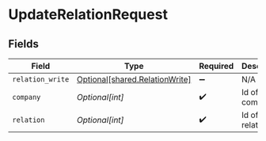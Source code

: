 # UpdateRelationRequest


## Fields

| Field                                                                      | Type                                                                       | Required                                                                   | Description                                                                |
| -------------------------------------------------------------------------- | -------------------------------------------------------------------------- | -------------------------------------------------------------------------- | -------------------------------------------------------------------------- |
| `relation_write`                                                           | [Optional[shared.RelationWrite]](undefined/models/shared/relationwrite.md) | :heavy_minus_sign:                                                         | N/A                                                                        |
| `company`                                                                  | *Optional[int]*                                                            | :heavy_check_mark:                                                         | Id of the company                                                          |
| `relation`                                                                 | *Optional[int]*                                                            | :heavy_check_mark:                                                         | Id of the relation                                                         |